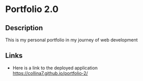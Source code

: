 
  # Portfolio 2.0

  ## Description
  
  This is my personal portfolio in my journey of web development
  
  ## Links
  
  - Here is a link to the deployed application
  https://collina7.github.io/portfolio-2/
  
  

  
